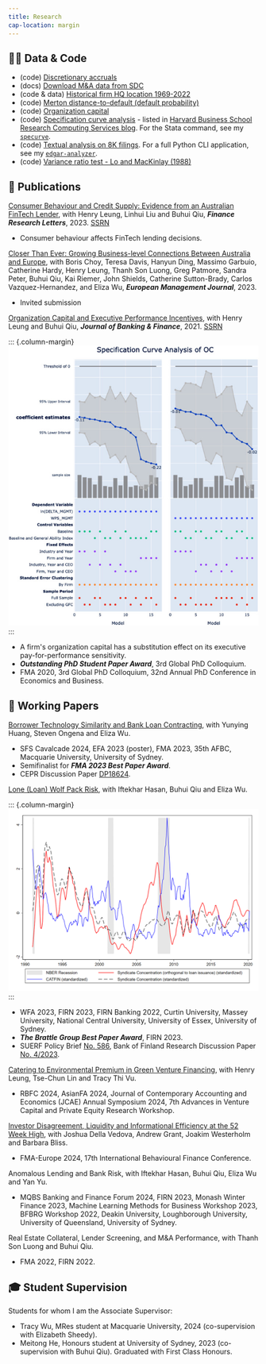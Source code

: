 ```yaml
---
title: Research
cap-location: margin
---
```


## 👨‍💻 Data & Code

- (code) [Discretionary accruals](/posts/compute-jackknife-coefficient-estimates-in-sas)
- (docs) [Download M&A data from SDC](/posts/merger_acquisition_deals_from_sdc_platinum)
- (code & data) [Historical firm HQ location 1969-2022](/posts/firm-historical-headquarter-state-from-10k)
- (code) [Merton distance-to-default (default probability)](/posts/merton-dd)
- (code) [Organization capital](/posts/estimate-organization-capital)
- (code) [Specification curve analysis](/posts/specification-curve-analysis) - listed in [Harvard Business School Research Computing Services blog](https://hbs-rcs.github.io/post/specification-curve-analysis/). For the Stata command, see my [`specurve`](https://github.com/mgao6767/specurve).
- (code) [Textual analysis on 8K filings](/posts/textual-analysis-on-sec-filings). For a full Python CLI application, see my [`edgar-analyzer`](https://github.com/mgao6767/edgar-analyzer).
- (code) [Variance ratio test - Lo and MacKinlay (1988)](/posts/lomackinlay1988)

## 📄 Publications

[Consumer Behaviour and Credit Supply: Evidence from an Australian FinTech Lender](https://doi.org/10.1016/j.frl.2023.104205), with Henry Leung, Linhui Liu and Buhui Qiu, ___Finance Research Letters___, 2023. [SSRN](https://papers.ssrn.com/sol3/papers.cfm?abstract_id=4505420)

- Consumer behaviour affects FinTech lending decisions.


[Closer Than Ever: Growing Business-level Connections Between Australia and Europe](https://doi.org/10.1016/j.emj.2023.03.001), with Boris Choy, Teresa Davis, Hanyun Ding, Massimo Garbuio, Catherine Hardy, Henry Leung, Thanh Son Luong, Greg Patmore, Sandra Peter, Buhui Qiu, Kai Riemer, John Shields, Catherine Sutton-Brady, Carlos Vazquez-Hernandez, and Eliza Wu, ___European Management Journal___, 2023.

- Invited submission


[Organization Capital and Executive Performance Incentives](https://doi.org/10.1016/j.jbankfin.2020.106017), with Henry Leung and Buhui Qiu, ___Journal of Banking & Finance___, 2021. [SSRN](https://papers.ssrn.com/sol3/papers.cfm?abstract_id=3734710)

::: {.column-margin}
![Specification Curve - Organization Capital and Executive PFPS](/images/specification-curve-of-oc.jpg)
:::

- A firm's organization capital has a substitution effect on its executive pay-for-performance sensitivity.
- ___Outstanding PhD Student Paper Award___, 3rd Global PhD Colloquium.
- FMA 2020, 3rd Global PhD Colloquium, 32nd Annual PhD Conference in Economics and Business.


## 📝 Working Papers

[Borrower Technology Similarity and Bank Loan Contracting](https://papers.ssrn.com/sol3/papers.cfm?abstract_id=4579677), with Yunying Huang, Steven Ongena and Eliza Wu.

- SFS Cavalcade 2024, EFA 2023 (poster), FMA 2023, 35th AFBC, Macquarie University, University of Sydney.
- Semifinalist for ___FMA 2023 Best Paper Award___.
- CEPR Discussion Paper [DP18624](https://cepr.org/publications/dp18624).

[Lone (Loan) Wolf Pack Risk](https://papers.ssrn.com/sol3/papers.cfm?abstract_id=4331418), with Iftekhar Hasan, Buhui Qiu and Eliza Wu.

::: {.column-margin}
![Aggregate Syndicate Concentration](/images/timeseries_aggregate_sc.png)
:::

- WFA 2023, FIRN 2023, FIRN Banking 2022, Curtin University, Massey University, National Central University, University of Essex, University of Sydney.
- ___The Brattle Group Best Paper Award___, FIRN 2023.
- SUERF Policy Brief [No. 586](https://www.suerf.org/publications/suerf-policy-notes-and-briefs/the-big-problem-of-small-syndicates/), Bank of Finland Research Discussion Paper [No. 4/2023](https://ssrn.com/abstract=4391791).

[Catering to Environmental Premium in Green Venture Financing](https://papers.ssrn.com/sol3/papers.cfm?abstract_id=4522222), with Henry Leung, Tse-Chun Lin and Tracy Thi Vu.

- RBFC 2024, AsianFA 2024, Journal of Contemporary Accounting and Economics (JCAE) Annual Symposium 2024, 7th Advances in Venture Capital and Private Equity Research Workshop.

[Investor Disagreement, Liquidity and Informational Efficiency at the 52 Week High](https://papers.ssrn.com/sol3/papers.cfm?abstract_id=3925756), with Joshua Della Vedova, Andrew Grant, Joakim Westerholm and Barbara Bliss.

- FMA-Europe 2024, 17th International Behavioural Finance Conference.

Anomalous Lending and Bank Risk, with Iftekhar Hasan, Buhui Qiu, Eliza Wu and Yan Yu.

- MQBS Banking and Finance Forum 2024, FIRN 2023, Monash Winter Finance 2023, Machine Learning Methods for Business Workshop 2023,  BFBRG Workshop 2022, Deakin University, Loughborough University, University of Queensland, University of Sydney.

Real Estate Collateral, Lender Screening, and M&A Performance, with Thanh Son Luong and Buhui Qiu.

- FMA 2022, FIRN 2022.

## ‍🎓 Student Supervision

Students for whom I am the Associate Supervisor:

- Tracy Wu, MRes student at Macquarie University, 2024 (co-supervision with Elizabeth Sheedy).
- Meitong He, Honours student at University of Sydney, 2023 (co-supervision with Buhui Qiu). Graduated with First Class Honours.
